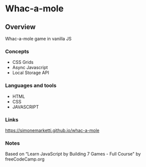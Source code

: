 # Whac-a-mole

## Overview

Whac-a-mole game in vanilla JS

### Concepts

- CSS Grids
- Async Javascript
- Local Storage API

### Languages and tools

- HTML
- CSS
- JAVASCRIPT

### Links

https://simonemarketti.github.io/whac-a-mole

### Notes

Based on “Learn JavaScript by Building 7 Games - Full Course" by freeCodeCamp.org
